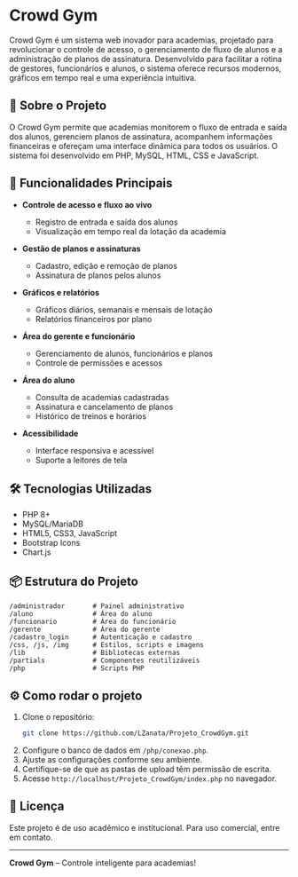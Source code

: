 # Crowd Gym

Crowd Gym é um sistema web inovador para academias, projetado para revolucionar o controle de acesso, o gerenciamento de fluxo de alunos e a administração de planos de assinatura. Desenvolvido para facilitar a rotina de gestores, funcionários e alunos, o sistema oferece recursos modernos, gráficos em tempo real e uma experiência intuitiva.

## 🚀 Sobre o Projeto

O Crowd Gym permite que academias monitorem o fluxo de entrada e saída dos alunos, gerenciem planos de assinatura, acompanhem informações financeiras e ofereçam uma interface dinâmica para todos os usuários. O sistema foi desenvolvido em PHP, MySQL, HTML, CSS e JavaScript.

## 🌟 Funcionalidades Principais

- **Controle de acesso e fluxo ao vivo**
  - Registro de entrada e saída dos alunos
  - Visualização em tempo real da lotação da academia

- **Gestão de planos e assinaturas**
  - Cadastro, edição e remoção de planos
  - Assinatura de planos pelos alunos

- **Gráficos e relatórios**
  - Gráficos diários, semanais e mensais de lotação
  - Relatórios financeiros por plano

- **Área do gerente e funcionário**
  - Gerenciamento de alunos, funcionários e planos
  - Controle de permissões e acessos

- **Área do aluno**
  - Consulta de academias cadastradas
  - Assinatura e cancelamento de planos
  - Histórico de treinos e horários

- **Acessibilidade**
  - Interface responsiva e acessível
  - Suporte a leitores de tela

## 🛠️ Tecnologias Utilizadas

- PHP 8+
- MySQL/MariaDB
- HTML5, CSS3, JavaScript
- Bootstrap Icons
- Chart.js

## 📦 Estrutura do Projeto

```
/administrador       # Painel administrativo
/aluno               # Área do aluno
/funcionario         # Área do funcionário
/gerente             # Área do gerente
/cadastro_login      # Autenticação e cadastro
/css, /js, /img      # Estilos, scripts e imagens
/lib                 # Bibliotecas externas
/partials            # Componentes reutilizáveis
/php                 # Scripts PHP
```

## ⚙️ Como rodar o projeto

1. Clone o repositório:
   ```bash
   git clone https://github.com/LZanata/Projeto_CrowdGym.git
   ```
2. Configure o banco de dados em `/php/conexao.php`.
3. Ajuste as configurações conforme seu ambiente.
4. Certifique-se de que as pastas de upload têm permissão de escrita.
5. Acesse `http://localhost/Projeto_CrowdGym/index.php` no navegador.

## 📄 Licença

Este projeto é de uso acadêmico e institucional. Para uso comercial, entre em contato.

---

**Crowd Gym** – Controle inteligente para academias!